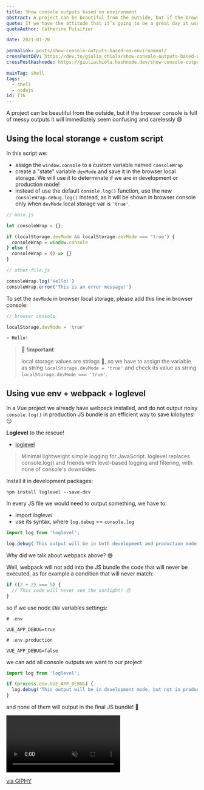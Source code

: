 ```yaml
---
title: Show console outputs based on environment
abstract: A project can be beautiful from the outside, but if the browser console is full of messy outputs it will immediately seem confusing and carelessly.
quote: If we have the attitude that it’s going to be a great day it usually is
quoteAuthor: Catherine Pulsifier

date: 2021-01-20

permalink: posts/show-console-outputs-based-on-environment/
crossPostDEV: https://dev.to/giulia_chiola/show-console-outputs-based-on-environment-4gi8
crossPostHashnode: https://giuliachiola.hashnode.dev/show-console-outputs-based-on-environment

mainTag: shell
tags:
  - shell
  - nodejs
id: T16
---
```


A project can be beautiful from the outside, but if the browser console is full of messy outputs it will immediately seem confusing and carelessly 😅

## Using the local storange + custom script

In this script we:
- assign the `window.console` to a custom variable named `consoleWrap`
- create a "state" variable `devMode` and save it in the browser local storage. We will use it to determinate if we are in development or production mode!
- instead of use the default `console.log()` function, use the new `consoleWrap.debug.log()` instead, as it will be shown in browser console only when `devMode` local storage var is `'true'`.

```js
// main.js

let consoleWrap = {};

if (localStorage.devMode && localStorage.devMode === 'true') {
  consoleWrap = window.console
} else {
  consoleWrap = () => {}
}
```

```js
// other-file.js

consoleWrap.log('Hello!')
consoleWrap.error('This is an error message!')
```

To set the `devMode` in browser local storage, please add this line in browser console:

```js
// browser console

localStorage.devMode = 'true'

> Hello!
```

> 🧨 **!important**
>
> local storage values are strings 🤭, so we have to assign the variable as string `localStorage.devMode = 'true'` and check its value as string `localStorage.devMode === 'true'`.

## Using vue env + webpack + loglevel

In a Vue project we already have webpack installed, and do not output noisy `console.log()` in production JS bundle is an efficient way to save kilobytes! 😏

**Loglevel** to the rescue!

- [loglevel](https://github.com/pimterry/loglevel)

> Minimal lightweight simple logging for JavaScript. loglevel replaces console.log() and friends with level-based logging and filtering, with none of console's downsides.

Install it in development packages:

```shell
npm install loglevel --save-dev
```

In every JS file we would need to output something, we have to:
- import _loglevel_
- use its syntax, where `log.debug` == `console.log`

```js
import log from 'loglevel';

log.debug('This output will be in both development and production mode')
```

Why did we talk about webpack above? 😅

Well, webpack will not add into the JS bundle the code that will never be executed, as for example a condition that will never match:

```js
if ((2 + 2) === 5) {
  // This code will never see the sunlight! 😢
}
```

so if we use node `ENV` variables settings:

```shell
# .env

VUE_APP_DEBUG=true
```

```shell
# .env.production

VUE_APP_DEBUG=false
```

we can add all console outputs we want to our project

```js
import log from 'loglevel';

if (process.env.VUE_APP_DEBUG) {
  log.debug('This output will be in development mode, but not in production mode')
}
```

and none of them will output in the final JS bundle! 🎉

<div class="s-giphy s-giphy--medium-d">
  <video autoplay loop muted playsinline>
    <source src="https://i.giphy.com/media/3rgXBvnbXtxwaWmhr2/giphy.mp4" type="video/mp4">
  </video>
  <p><a href="https://giphy.com/gifs/dancing-dinosaur-t-rex-3rgXBvnbXtxwaWmhr2">via GIPHY</a></p>
</div>
